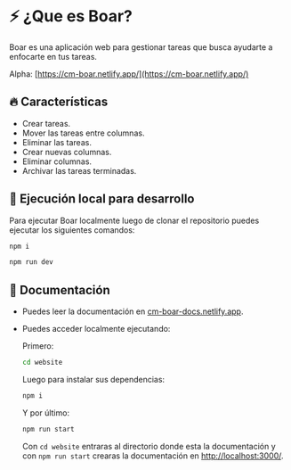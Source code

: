 # ⚡ ¿Que es Boar?

Boar es una aplicación web para gestionar tareas que busca ayudarte a enfocarte en tus tareas.

Alpha: [https://cm-boar.netlify.app/](https://cm-boar.netlify.app/)

## 🔥 Características

* Crear tareas.
* Mover las tareas entre columnas.
* Eliminar las tareas.
* Crear nuevas columnas.
* Eliminar columnas. 
* Archivar las tareas terminadas. 

## 🧬 Ejecución local para desarrollo

Para ejecutar Boar localmente luego de clonar el repositorio puedes ejecutar los siguientes comandos:

```bash
npm i
```

```bash
npm run dev
```

## 📖 Documentación

* Puedes leer la documentación en [cm-boar-docs.netlify.app](https://cm-boar-docs.netlify.app/).

* Puedes acceder localmente ejecutando:

    Primero:

    ```bash
    cd website
    ```
    
    Luego para instalar sus dependencias:

    ```bash
    npm i
    ```

    Y por último:
    
    ```bash
    npm run start
    ```
    
    Con `cd website` entraras al directorio donde esta la documentación y con `npm run start` crearas la documentación en [http://localhost:3000/](http://localhost:3000/).